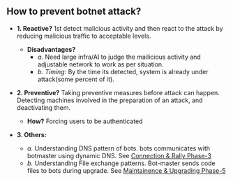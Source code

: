 ## How to prevent botnet attack?
- **1. Reactive?** 1st detect malicious activity and then react to the attack by reducing malicious traffic to acceptable levels.
  - **Disadvantages?**
    - *a.* Need large infra/AI to judge the mailicious activity and adjustable network to work as per situation.
    - *b. Timing:* By the time its detected, system is already under attack(some percent of it).

- **2. Preventive?** Taking preventive measures before attack can happen. Detecting machines involved in the preparation of an attack, and deactivating them.
  - **How?** Forcing users to be authenticated

- **3. Others:**
  - *a.* Understanding DNS pattern of bots. bots communicates with botmaster using dynamic DNS. See [Connection & Rally Phase-3](Bot_Lifecycle)
  - *b.* Understanding File exchange patterns. Bot-master sends code files to bots during upgrade. See [Maintainence & Upgrading Phase-5](Bot_Lifecycle)

